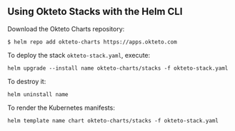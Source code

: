 ## Using Okteto Stacks with the Helm CLI

Download the Okteto Charts repository:

```console
$ helm repo add okteto-charts https://apps.okteto.com
```

To deploy the stack `okteto-stack.yaml`, execute:

```console
helm upgrade --install name okteto-charts/stacks -f okteto-stack.yaml
```

To destroy it:

```console
helm uninstall name
```

To render the Kubernetes manifests:

```console
helm template name chart okteto-charts/stacks -f okteto-stack.yaml
```
